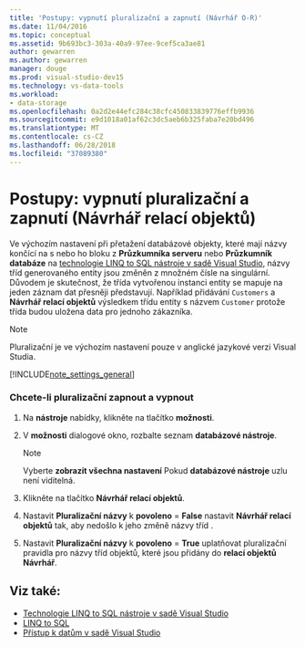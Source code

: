 ```yaml
---
title: 'Postupy: vypnutí pluralizační a zapnutí (Návrhář O-R)'
ms.date: 11/04/2016
ms.topic: conceptual
ms.assetid: 9b693bc3-303a-40a9-97ee-9cef5ca3ae81
author: gewarren
ms.author: gewarren
manager: douge
ms.prod: visual-studio-dev15
ms.technology: vs-data-tools
ms.workload:
- data-storage
ms.openlocfilehash: 0a2d2e44efc284c38cfc450833839776effb9936
ms.sourcegitcommit: e9d1018a01af62c3dc5aeb6b325faba7e20bd496
ms.translationtype: MT
ms.contentlocale: cs-CZ
ms.lasthandoff: 06/28/2018
ms.locfileid: "37089380"
---
```

# <a name="how-to-turn-pluralization-on-and-off-or-designer"></a>Postupy: vypnutí pluralizační a zapnutí (Návrhář relací objektů)
Ve výchozím nastavení při přetažení databázové objekty, které mají názvy končící na s nebo ho bloku z **Průzkumníka serveru** nebo **Průzkumník databáze** na [technologie LINQ to SQL nástroje v sadě Visual Studio](../data-tools/linq-to-sql-tools-in-visual-studio2.md), názvy tříd generovaného entity jsou změněn z množném čísle na singulární. Důvodem je skutečnost, že třída vytvořenou instanci entity se mapuje na jeden záznam dat přesněji představují. Například přidávání `Customers` a **Návrhář relací objektů** výsledkem třídu entity s názvem `Customer` protože třída budou uložena data pro jednoho zákazníka.

> [!NOTE]
>  Pluralizační je ve výchozím nastavení pouze v anglické jazykové verzi Visual Studia.

[!INCLUDE[note_settings_general](../data-tools/includes/note_settings_general_md.md)]

### <a name="to-turn-pluralization-on-and-off"></a>Chcete-li pluralizační zapnout a vypnout

1.  Na **nástroje** nabídky, klikněte na tlačítko **možnosti**.

2.  V **možnosti** dialogové okno, rozbalte seznam **databázové nástroje**.

    > [!NOTE]
    >  Vyberte **zobrazit všechna nastavení** Pokud **databázové nástroje** uzlu není viditelná.

3.  Klikněte na tlačítko **Návrhář relací objektů**.

4.  Nastavit **Pluralizační názvy** k **povoleno** = **False** nastavit **Návrhář relací objektů** tak, aby nedošlo k jeho změně názvy tříd .

5.  Nastavit **Pluralizační názvy** k **povoleno** = **True** uplatňovat pluralizační pravidla pro názvy tříd objektů, které jsou přidány do **relací objektů Návrhář**.

## <a name="see-also"></a>Viz také:

- [Technologie LINQ to SQL nástroje v sadě Visual Studio](../data-tools/linq-to-sql-tools-in-visual-studio2.md)
- [LINQ to SQL](/dotnet/framework/data/adonet/sql/linq/index)
- [Přístup k datům v sadě Visual Studio](../data-tools/accessing-data-in-visual-studio.md)